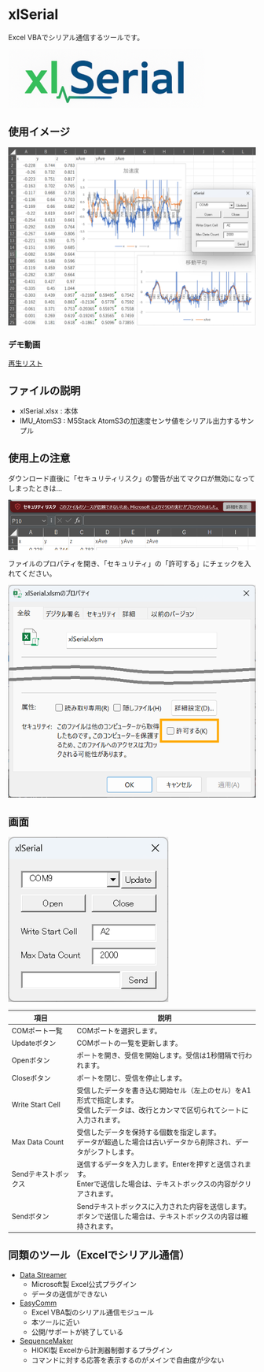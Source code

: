 # xlSerial

Excel VBAでシリアル通信するツールです。

![xlSerialロゴ(ChatGPT製)](img/xlSerial_logo.png)

## 使用イメージ

![使用イメージ](img/Image.png)

### デモ動画

[再生リスト](https://youtube.com/playlist?list=PLy4l3bLhJNUmBLJ8gkZejXYNp5UCzZw5h&si=qdtxjXS1JIyKcdMV)

## ファイルの説明

* xlSerial.xlsx : 本体
* IMU_AtomS3 : M5Stack AtomS3の加速度センサ値をシリアル出力するサンプル

## 使用上の注意

ダウンロード直後に「セキュリティリスク」の警告が出てマクロが無効になってしまったときは...

![セキュリティリスク](img/SecurityAlert.png)

ファイルのプロパティを開き、「セキュリティ」の「許可する」にチェックを入れてください。

![ファイルのプロパティ](img/PropertyCheck.png)

## 画面

![フォーム](img/Form.png)

| 項目 | 説明 |
| - | - |
| COMポート一覧 | COMポートを選択します。 |
| Updateボタン | COMポートの一覧を更新します。 |
| Openボタン | ポートを開き、受信を開始します。受信は1秒間隔で行われます。 |
| Closeボタン | ポートを閉じ、受信を停止します。 |
| Write Start Cell | 受信したデータを書き込む開始セル（左上のセル）をA1形式で指定します。<br>受信したデータは、改行とカンマで区切られてシートに入力されます。 |
| Max Data Count | 受信したデータを保持する個数を指定します。<br>データが超過した場合は古いデータから削除され、データがシフトします。 |
| Sendテキストボックス | 送信するデータを入力します。Enterを押すと送信されます。<br>Enterで送信した場合は、テキストボックスの内容がクリアされます。 |
| Sendボタン | Sendテキストボックスに入力された内容を送信します。<br>ボタンで送信した場合は、テキストボックスの内容は維持されます。 |

## 同類のツール（Excelでシリアル通信）

* [Data Streamer](https://support.microsoft.com/ja-jp/office/data-streamer-%E3%81%A8%E3%81%AF-1d52ffce-261c-4d7b-8017-89e8ee2b806f)
  * Microsoft製 Excel公式プラグイン
  * データの送信ができない
* [EasyComm](http://www.activecell.jp/)
  * Excel VBA製のシリアル通信モジュール
  * 本ツールに近い
  * 公開/サポートが終了している
* [SequenceMaker](https://sequencemaker.hioki.com/ja/)
  * HIOKI製 Excelから計測器制御するプラグイン
  * コマンドに対する応答を表示するのがメインで自由度が少ない
